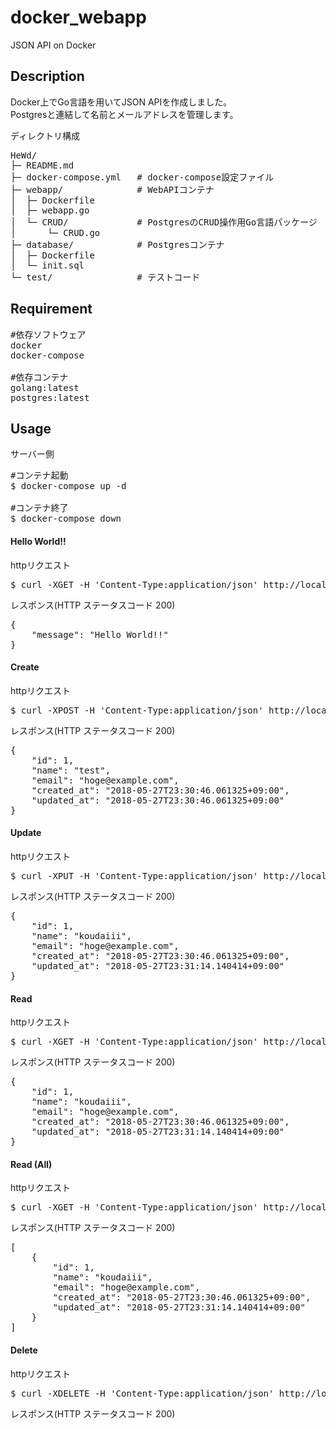 # docker_webapp
JSON API on Docker

## Description
Docker上でGo言語を用いてJSON APIを作成しました。  
Postgresと連結して名前とメールアドレスを管理します。

ディレクトリ構成
<pre>
HeWd/
├─ README.md
├─ docker-compose.yml   # docker-compose設定ファイル
├─ webapp/              # WebAPIコンテナ
│  ├─ Dockerfile
│  ├─ webapp.go
│  └─ CRUD/             # PostgresのCRUD操作用Go言語パッケージ
│      └─ CRUD.go
├─ database/            # Postgresコンテナ
│  ├─ Dockerfile
│  └─ init.sql
└─ test/                # テストコード
</pre>

## Requirement
<pre>
#依存ソフトウェア
docker  
docker-compose

#依存コンテナ
golang:latest
postgres:latest
</pre>

## Usage
サーバー側
<pre>
#コンテナ起動
$ docker-compose up -d

#コンテナ終了
$ docker-compose down
</pre>

#### Hello World!!
httpリクエスト
<pre>
$ curl -XGET -H 'Content-Type:application/json' http://localhost:8080/
</pre>

レスポンス(HTTP ステータスコード 200)
<pre>
{
    "message": "Hello World!!"
}
</pre>

#### Create
httpリクエスト
<pre>
$ curl -XPOST -H 'Content-Type:application/json' http://localhost:8080/users -d '{"name": "test", "email": "hoge@example.com" }'
</pre>

レスポンス(HTTP ステータスコード 200)
<pre>
{
    "id": 1,
    "name": "test",
    "email": "hoge@example.com",
    "created_at": "2018-05-27T23:30:46.061325+09:00",
    "updated_at": "2018-05-27T23:30:46.061325+09:00"
}
</pre>

#### Update
httpリクエスト
<pre>
$ curl -XPUT -H 'Content-Type:application/json' http://localhost:8080/users/1 -d '{"name": "koudaiii", "email": "hoge@example.com" }'
</pre>

レスポンス(HTTP ステータスコード 200)
<pre>
{
    "id": 1,
    "name": "koudaiii",
    "email": "hoge@example.com",
    "created_at": "2018-05-27T23:30:46.061325+09:00",
    "updated_at": "2018-05-27T23:31:14.140414+09:00"
}
</pre>


#### Read
httpリクエスト
<pre>
$ curl -XGET -H 'Content-Type:application/json' http://localhost:8080/users/1
</pre>

レスポンス(HTTP ステータスコード 200)
<pre>
{
    "id": 1,
    "name": "koudaiii",
    "email": "hoge@example.com",
    "created_at": "2018-05-27T23:30:46.061325+09:00",
    "updated_at": "2018-05-27T23:31:14.140414+09:00"
}
</pre>


#### Read (All)
httpリクエスト
<pre>
$ curl -XGET -H 'Content-Type:application/json' http://localhost:8080/users
</pre>

レスポンス(HTTP ステータスコード 200)
<pre>
[
    {
        "id": 1,
        "name": "koudaiii",
        "email": "hoge@example.com",
        "created_at": "2018-05-27T23:30:46.061325+09:00",
        "updated_at": "2018-05-27T23:31:14.140414+09:00"
    }
]
</pre>


#### Delete
httpリクエスト
<pre>
$ curl -XDELETE -H 'Content-Type:application/json' http://localhost:8080/users/1
</pre>

レスポンス(HTTP ステータスコード 200)
<pre>

</pre>
